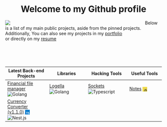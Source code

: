 <div align="center">
  
# Welcome to my Github profile
</div>



<img align="left" width="450em" src="https://github-readme-stats.vercel.app/api/top-langs/?username=Lucasvmarangoni&layout=compact&theme=dark&hide_border=true&bg_color=0d1117&langs_count=4&hide_title=true"/>

<p>
Below is a list of my main public projects, aside from the pinned projects. Additionally, You can also see my projects in my <a href="https://lucasvmarangoni.vercel.app/">portfolio</a> <br>
 or directly on my <a href="https://lucasvmarangoni.vercel.app/curriculo-lucasvmarangoni.pdf">resume</a> <br>  <br> <br> <br> <br> 
</p>

<div align="center" width="950em">


<table border="0">
  <thead>
    <tr>
      <th  width="440em"><strong>Latest Back-end Projects</strong></th>
      <th width="400em"><strong>Libraries</strong></th>
      <th width="400em"><strong>Hacking Tools</strong></th>
      <th width="400em"><strong>Useful Tools</strong></th>
    </tr>
  </thead>
  <tbody>
    <tr>
      <td><a href="https://github.com/Lucasvmarangoni/sistema-de-documentos-financeiros">Financial file manager</a> <img src="https://go.dev/blog/go-brand/Go-Logo/SVG/Go-Logo_Aqua.svg" width="30" align="center" title="Golang"/></td>
      <td><a href="https://github.com/Lucasvmarangoni/logella">Logella</a> <img src="https://go.dev/blog/go-brand/Go-Logo/SVG/Go-Logo_Aqua.svg" width="30" align="center" title="Golang"/></td>
      <td><a href="https://github.com/Lucasvmarangoni/sockets">Sockets</a> <img src="https://icon.icepanel.io/Technology/svg/Python.svg" width="20" align="center" title="Typescript" /></td>
      <td><a href="https://github.com/Lucasvmarangoni/notes">Notes</a> <img src="https://raw.githubusercontent.com/github/explore/master/topics/javascript/javascript.png" width="15" align="center" title="Javascript"/></td>
    </tr>
    <tr>
      <td><a href="https://github.com/Lucasvmarangoni/currency-converter">Currency Converter (v1.1.0)</a> <img src="https://raw.githubusercontent.com/github/explore/master/topics/typescript/typescript.png" width="15" align="center" title="Typescript"/> <img src="https://icon.icepanel.io/Technology/svg/Nest.js.svg" width="15" align="center" title="Nest.js"/></td>
      <td></td>
      <td></td>
      <td></td>
    </tr>
  </tbody>
</table>



  
</div>
